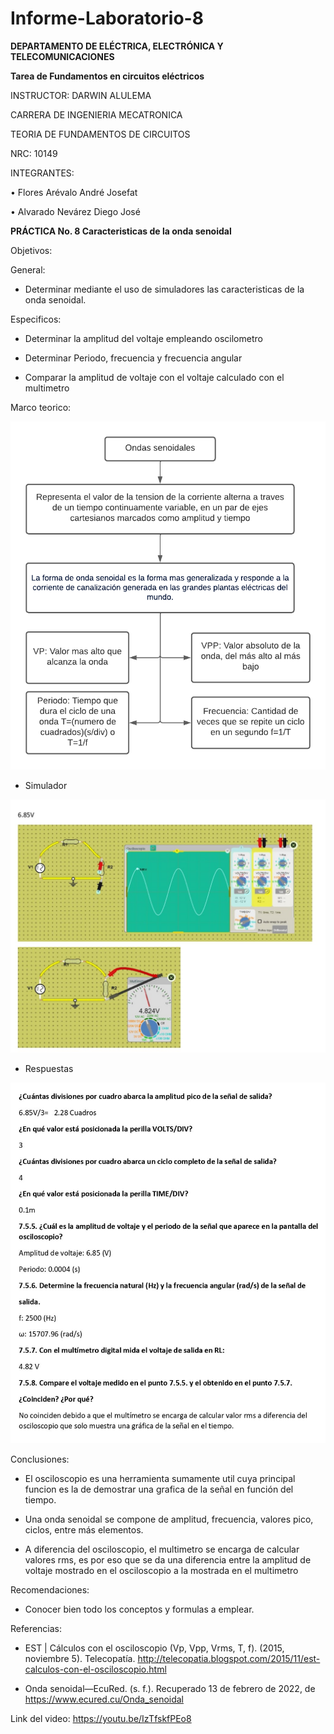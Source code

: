 # Informe-Laboratorio-8

**DEPARTAMENTO DE ELÉCTRICA, ELECTRÓNICA Y TELECOMUNICACIONES**

**Tarea de Fundamentos en circuitos eléctricos**

INSTRUCTOR: DARWIN ALULEMA

CARRERA DE INGENIERIA MECATRONICA

TEORIA DE FUNDAMENTOS DE CIRCUITOS

NRC: 10149

INTEGRANTES:

• Flores Arévalo André Josefat

• Alvarado Nevárez Diego José

**PRÁCTICA No. 8 Caracteristicas de la onda senoidal**

Objetivos:

General:

-	Determinar mediante el uso de simuladores las caracteristicas de la onda senoidal.

Especificos:

- Determinar la amplitud del voltaje empleando oscilometro

- Determinar Periodo, frecuencia y frecuencia angular

- Comparar la amplitud de voltaje con el voltaje calculado con el multimetro

Marco teorico:

![](https://github.com/diego333jose/Informe-Laboratorio-8/blob/main/Imagenes/Diagrama%20en%20blanco%20(6).png)

- Simulador

![](https://github.com/diego333jose/Informe-Laboratorio-8/blob/main/Imagenes/LABO%208_page-0001.jpg)

- Respuestas

![](https://github.com/diego333jose/Informe-Laboratorio-8/blob/main/Imagenes/LABO%208_page-0002.jpg)

Conclusiones:

- El osciloscopio es una herramienta sumamente util cuya principal funcion es la de demostrar una grafica de la señal en función del tiempo.

- Una onda senoidal se compone de amplitud, frecuencia, valores pico, ciclos, entre más elementos.

- A diferencia del osciloscopio, el multimetro se encarga de calcular valores rms, es por eso que se da una diferencia entre la amplitud de voltaje mostrado en el osciloscopio a la mostrada en el multimetro 

Recomendaciones:

- Conocer bien todo los conceptos y formulas a emplear.

Referencias:

- EST | Cálculos con el osciloscopio (Vp, Vpp, Vrms, T, f). (2015, noviembre 5). Telecopatía. http://telecopatia.blogspot.com/2015/11/est-calculos-con-el-osciloscopio.html

- Onda senoidal—EcuRed. (s. f.). Recuperado 13 de febrero de 2022, de https://www.ecured.cu/Onda_senoidal

Link del video: https://youtu.be/IzTfskfPEo8
